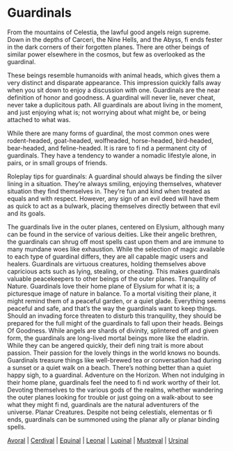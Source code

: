 # Guardinals
From the mountains of Celestia, the lawful good angels reign supreme. Down in the depths of Carceri, the Nine Hells, and the Abyss, fi ends fester in the dark corners of their forgotten planes. There are other beings of similar power elsewhere in the cosmos, but few as overlooked as the guardinal.

These beings resemble humanoids with animal heads, which gives them a very distinct and disparate appearance. This impression quickly falls away when you sit down to enjoy a discussion with one. Guardinals are the near definition of honor and goodness. A guardinal will never lie, never cheat, never take a duplicitous path. All guardinals are about living in the moment, and just enjoying what is; not worrying about what might be, or being attached to what was. 

While there are many forms of guardinal, the most common ones were rodent-headed, goat-headed, wolfheaded, horse-headed, bird-headed, bear-headed, and feline-headed. It is rare to fi nd a permanent city of guardinals. They have a tendency to wander a nomadic lifestyle alone, in pairs, or in small groups of friends. 

Roleplay tips for guardinals: A guardinal should always be finding the silver lining in a situation. They’re always smiling, enjoying themselves, whatever situation they find themselves in. They’re fun and kind when treated as equals and with respect. However, any sign of an evil deed will have them as quick to act as a bulwark, placing themselves directly between that evil and its goals.

The guardinals live in the outer planes, centered on
Elysium, although many can be found in the service
of various deities. Like their angelic brethren, the
guardinals can shrug off most spells cast upon them and
are immune to many mundane woes like exhaustion.
While the selection of magic available to each type of
guardinal differs, they are all capable magic users and
healers.
Guardinals are virtuous creatures, holding themselves
above capricious acts such as lying, stealing, or
cheating. This makes guardinals valuable peacekeepers
to other beings of the outer planes.
Tranquility of Nature. Guardinals love their home
plane of Elysium for what it is; a picturesque image
of nature in balance. To a mortal visiting their plane,
it might remind them of a peaceful garden, or a quiet
glade. Everything seems peaceful and safe, and that’s
the way the guardinals want to keep things.
Should an invading force threaten to disturb this
tranquility, they should be prepared for the full might
of the guardinals to fall upon their heads.
Beings Of Goodness. While angels are shards of
divinity, splintered off and given form, the guardinals
are long-lived mortal beings more like the eladrin.
While they can be angered quickly, their defi ning trait is
more about passion. Their passion for the lovely things
in the world knows no bounds. Guardinals treasure
things like well-brewed tea or conversation had during
a sunset or a quiet walk on a beach. There’s nothing
better than a quiet happy sigh, to a guardinal.
Adventure on the Horizon. When not indulging in
their home plane, guardinals feel the need to fi nd work
worthy of their lot. Devoting themselves to the various
gods of the realms, whether wandering the outer planes
looking for trouble or just going on a walk-about to
see what they might fi nd, guardinals are the natural
adventurers of the universe.
Planar Creatures. Despite not being celestials,
elementas or fi ends, guardinals can be summoned using
the planar ally or planar binding spells.

[Avoral](Avoral.md) | [Cerdival](Cerdival.md) | [Equinal](Equinal.md) | [Leonal](Leonal.md) | [Lupinal](Lupinal.md) | [Musteval](Musteval.md) | [Ursinal](Ursinal.md)
